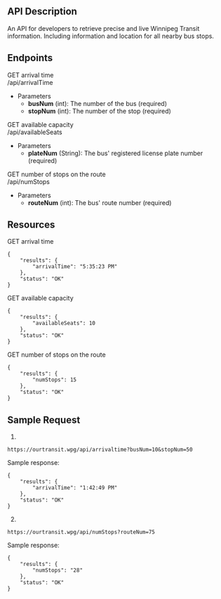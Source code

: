## API Description
An API for developers to retrieve precise and live Winnipeg Transit information. Including information and location for all nearby bus stops. 

## Endpoints
GET arrival time  
/api/arrivalTime
- Parameters
    - **busNum** (int): The number of the bus (required)
    - **stopNum** (int): The number of the stop (required)

GET available capacity  
/api/availableSeats
- Parameters
    - **plateNum** (String): The bus' registered license plate number (required)

GET number of stops on the route  
/api/numStops
- Parameters
    - **routeNum** (int): The bus' route number (required)

## Resources


GET arrival time  
```
{
    "results": {
        "arrivalTime": "5:35:23 PM"
    },
    "status": "OK"
}
```


GET available capacity  
```
{
    "results": {
        "availableSeats": 10
    },
    "status": "OK"
}
```


GET number of stops on the route  
```
{
    "results": {
        "numStops": 15
    },
    "status": "OK"
}
```

## Sample Request
1.
```
https://ourtransit.wpg/api/arrivaltime?busNum=10&stopNum=50
```

Sample response:
```
{
    "results": {
        "arrivalTime": "1:42:49 PM"
    },
    "status": "OK"
}
```
2.
```
https://ourtransit.wpg/api/numStops?routeNum=75
```

Sample response:
```
{
    "results": {
        "numStops": "28"
    },
    "status": "OK"
}
```
